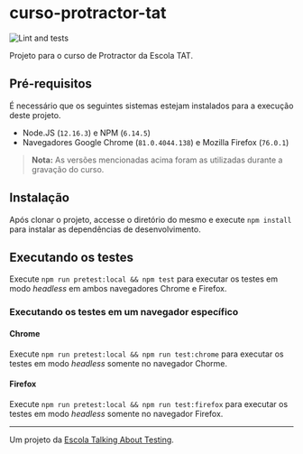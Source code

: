 # curso-protractor-tat

![Lint and tests](https://github.com/wlsf82/curso-protractor-tat/workflows/Lint%20and%20tests/badge.svg)

Projeto para o curso de Protractor da Escola TAT.

## Pré-requisitos

É necessário que os seguintes sistemas estejam instalados para a execução deste projeto.

- Node.JS (`12.16.3`) e NPM (`6.14.5`)
- Navegadores Google Chrome (`81.0.4044.138`) e Mozilla Firefox (`76.0.1`)

> **Nota:** As versões mencionadas acima foram as utilizadas durante a gravação do curso.

## Instalação

Após clonar o projeto, accesse o diretório do mesmo e execute `npm install` para instalar as dependências de desenvolvimento.

## Executando os testes

Execute `npm run pretest:local && npm test` para executar os testes em modo _headless_ em ambos navegadores Chrome e Firefox.

### Executando os testes em um navegador específico

#### Chrome

Execute `npm run pretest:local && npm run test:chrome` para executar os testes em modo _headless_ somente no navegador Chorme.

#### Firefox

Execute `npm run pretest:local && npm run test:firefox` para executar os testes em modo _headless_ somente no navegador Firefox.

___

Um projeto da [Escola Talking About Testing](https://talkingabouttesting.coursify.me).
